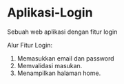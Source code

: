 # Aplikasi-Login
Sebuah web aplikasi dengan fitur login

Alur Fitur Login:
1. Memasukkan email dan password
2. Memvalidasi masukan.
3. Menampilkan halaman home.
